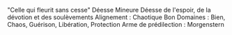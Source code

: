 "Celle qui fleurit sans cesse"
Déesse Mineure
Déesse de l'espoir, de la dévotion et des soulèvements
Alignement : Chaotique Bon
Domaines : Bien, Chaos, Guérison, Libération, Protection
Arme de prédilection : Morgenstern